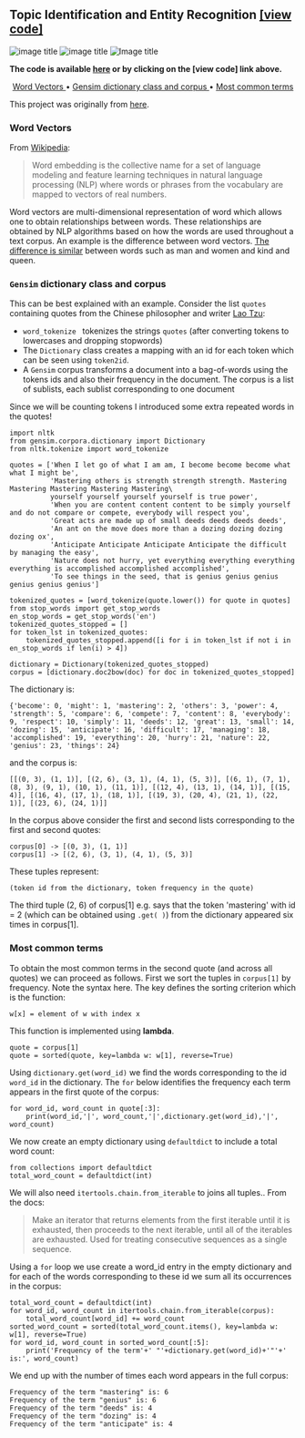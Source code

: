 ## Topic Identification and Entity Recognition [[view code]](http://nbviewer.jupyter.org/github/marcotav/natural-language-processing/blob/master/topic-identification-and-entity-recognition/topic-identification/notebooks/topic-identification.ipynb) 
![image title](https://img.shields.io/badge/python-v3.6-green.svg) ![image title](https://img.shields.io/badge/ntlk-v3.2.5-yellow.svg) ![Image title](https://img.shields.io/badge/gensim-0.3.4-blue.svg)

**The code is available [here](http://nbviewer.jupyter.org/github/marcotav/natural-language-processing/blob/master/topic-identification-and-entity-recognition/topic-identification/notebooks/topic-identification.ipynb) or by clicking on the [view code] link above.**

<p align="center">
  <a href="#wv"> Word Vectors </a> •
  <a href="#gen"> Gensim dictionary class and corpus </a> •
  <a href="#mct"> Most common terms </a> 
</p>

This project was originally from [here](https://www.datacamp.com/courses/natural-language-processing-fundamentals-in-python).

<a id = 'wv'></a>
### Word Vectors

From [Wikipedia](https://en.wikipedia.org/wiki/Word_embedding):

> Word embedding is the collective name for a set of language modeling and feature learning techniques in natural language processing (NLP) where words or phrases from the vocabulary are mapped to vectors of real numbers.

Word vectors are multi-dimensional representation of word which allows one to obtain relationships between words. These relationships are obtained by NLP algorithms based on how the words are used throughout a text corpus. An example is the difference between word vectors. [The difference is similar](https://www.datacamp.com/courses/natural-language-processing-fundamentals-in-python) between words such as man and women and kind and queen.

<a id = 'gen'></a>
### `Gensim` dictionary class and corpus

This can be best explained with an example. Consider the list `quotes` containing quotes from the Chinese philosopher and writer [Lao Tzu](https://en.wikipedia.org/wiki/Laozi):
- `word_tokenize ` tokenizes the strings `quotes` (after converting tokens to lowercases and dropping stopwords)
- The `Dictionary` class creates a mapping with an id for each token which can be seen using `token2id`. 
- A `Gensim` corpus transforms a document into a bag-of-words using the tokens ids and also their frequency in the document. The corpus is a list of sublists, each sublist corresponding to one document

Since we will be counting tokens I introduced some extra repeated words in the quotes!


```
import nltk
from gensim.corpora.dictionary import Dictionary
from nltk.tokenize import word_tokenize

quotes = ['When I let go of what I am am, I become become become what what I might be',
          'Mastering others is strength strength strength. Mastering Mastering Mastering Mastering Mastering\
          yourself yourself yourself yourself is true power',
          'When you are content content content to be simply yourself and do not compare or compete, everybody will respect you',
          'Great acts are made up of small deeds deeds deeds deeds',
          'An ant on the move does more than a dozing dozing dozing dozing ox',
          'Anticipate Anticipate Anticipate Anticipate the difficult by managing the easy',
          'Nature does not hurry, yet everything everything everything everything is accomplished accomplished accomplished',
          'To see things in the seed, that is genius genius genius genius genius genius']

tokenized_quotes = [word_tokenize(quote.lower()) for quote in quotes] 
from stop_words import get_stop_words
en_stop_words = get_stop_words('en')
tokenized_quotes_stopped = []
for token_lst in tokenized_quotes:
    tokenized_quotes_stopped.append([i for i in token_lst if not i in en_stop_words if len(i) > 4])

dictionary = Dictionary(tokenized_quotes_stopped) 
corpus = [dictionary.doc2bow(doc) for doc in tokenized_quotes_stopped]
```
The dictionary is:
```
{'become': 0, 'might': 1, 'mastering': 2, 'others': 3, 'power': 4, 'strength': 5, 'compare': 6, 'compete': 7, 'content': 8, 'everybody': 9, 'respect': 10, 'simply': 11, 'deeds': 12, 'great': 13, 'small': 14, 'dozing': 15, 'anticipate': 16, 'difficult': 17, 'managing': 18, 'accomplished': 19, 'everything': 20, 'hurry': 21, 'nature': 22, 'genius': 23, 'things': 24}
```
and the corpus is:
```
[[(0, 3), (1, 1)], [(2, 6), (3, 1), (4, 1), (5, 3)], [(6, 1), (7, 1), (8, 3), (9, 1), (10, 1), (11, 1)], [(12, 4), (13, 1), (14, 1)], [(15, 4)], [(16, 4), (17, 1), (18, 1)], [(19, 3), (20, 4), (21, 1), (22, 1)], [(23, 6), (24, 1)]] 
```
In the corpus above consider the first and second lists corresponding to the first and second quotes:

    corpus[0] -> [(0, 3), (1, 1)]
    corpus[1] -> [(2, 6), (3, 1), (4, 1), (5, 3)]

These tuples represent:

    (token id from the dictionary, token frequency in the quote)

The third tuple (2, 6) of corpus[1] e.g. says that the token 'mastering' with id = 2 (which can be obtained using `.get( )`) from the dictionary appeared six times in corpus[1]. 

<a id = 'mct'></a>
### Most common terms

To obtain the most common terms in the second quote (and across all quotes) we can proceed as follows. First we sort the tuples in `corpus[1]` by frequency. Note the syntax here. The key defines the sorting criterion which is the function:

    w[x] = element of w with index x
    
This function is implemented using **lambda**. 
```
quote = corpus[1]
quote = sorted(quote, key=lambda w: w[1], reverse=True)
```

Using `dictionary.get(word_id)` we find the words corresponding to the id `word_id` in the dictionary. The `for` below identifies the frequency each term appears in the first quote of the corpus:
```
for word_id, word_count in quote[:3]:
    print(word_id,'|', word_count,'|',dictionary.get(word_id),'|', word_count)
```
We now create an empty dictionary using `defaultdict` to include a total word count:
```
from collections import defaultdict
total_word_count = defaultdict(int)
```
We will also need `itertools.chain.from_iterable` to joins all tuples.. From the docs:

> Make an iterator that returns elements from the first iterable until it is exhausted, then proceeds to the next iterable, until all of the iterables are exhausted. Used for treating consecutive sequences as a single sequence. 

Using a `for` loop we use create a word_id entry in the empty dictionary and for each of the words corresponding to these id we sum all its occurrences in the corpus:

```
total_word_count = defaultdict(int)
for word_id, word_count in itertools.chain.from_iterable(corpus):
    total_word_count[word_id] += word_count
sorted_word_count = sorted(total_word_count.items(), key=lambda w: w[1], reverse=True) 
for word_id, word_count in sorted_word_count[:5]:
    print('Frequency of the term'+' "'+dictionary.get(word_id)+'"'+' is:', word_count)
```
We end up with the number of times each word appears in the full corpus:

```
Frequency of the term "mastering" is: 6
Frequency of the term "genius" is: 6
Frequency of the term "deeds" is: 4
Frequency of the term "dozing" is: 4
Frequency of the term "anticipate" is: 4

```



